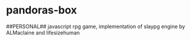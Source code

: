 # pandoras-box
##PERSONAL## javascript rpg game, implementation of slaypg engine by ALMaclaine and lifesizehuman
